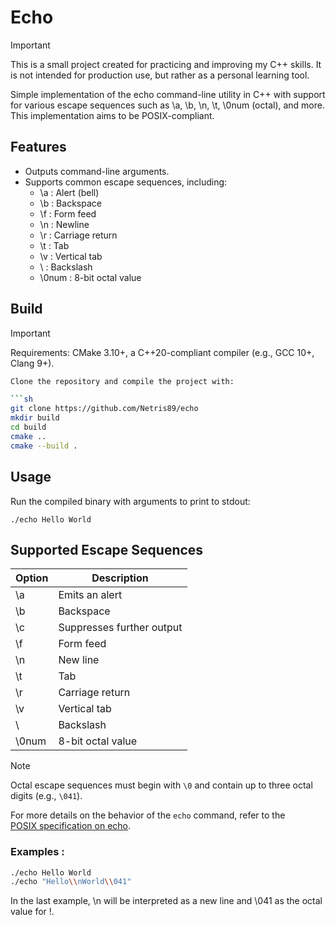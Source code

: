 # Echo

> [!IMPORTANT]
> This is a small project created for practicing and improving my C++ skills. It is not intended for production use, but rather as a personal learning tool.

Simple implementation of the echo command-line utility in C++ with support for various escape sequences such as \a, \b, \n, \t, \0num (octal), and more. This implementation aims to be POSIX-compliant.

## Features

- Outputs command-line arguments.
- Supports common escape sequences, including:
    - \a : Alert (bell)
    - \b : Backspace
    - \f : Form feed
    - \n : Newline
    - \r : Carriage return
    - \t : Tab
    - \v : Vertical tab
    - \\ : Backslash
    - \0num : 8-bit octal value

## Build
> [!IMPORTANT]
> Requirements: CMake 3.10+, a C++20-compliant compiler (e.g., GCC 10+, Clang 9+).
```sh
Clone the repository and compile the project with:

```sh
git clone https://github.com/Netris89/echo
mkdir build
cd build
cmake ..
cmake --build .
```

## Usage

Run the compiled binary with arguments to print to stdout:
```
./echo Hello World
```

## Supported Escape Sequences

| Option | Description |
|--------|-------------|
| \a | Emits an alert  |
| \b | Backspace |
| \c | Suppresses further output  |
| \f | Form feed |
| \n | New line |
| \t | Tab |
| \r | Carriage return |
| \v | Vertical tab |
| \\ | Backslash |
| \0num | 8-bit octal value |

> [!Note]
> Octal escape sequences must begin with `\0` and contain up to three octal digits (e.g., `\041`).
>  
> For more details on the behavior of the `echo` command, refer to the  
> [POSIX specification on echo](https://pubs.opengroup.org/onlinepubs/9799919799/utilities/echo.html).

### Examples :
```sh
./echo Hello World
./echo "Hello\\nWorld\\041"
```
In the last example, \\n will be interpreted as a new line and \\041 as the octal value for !.
